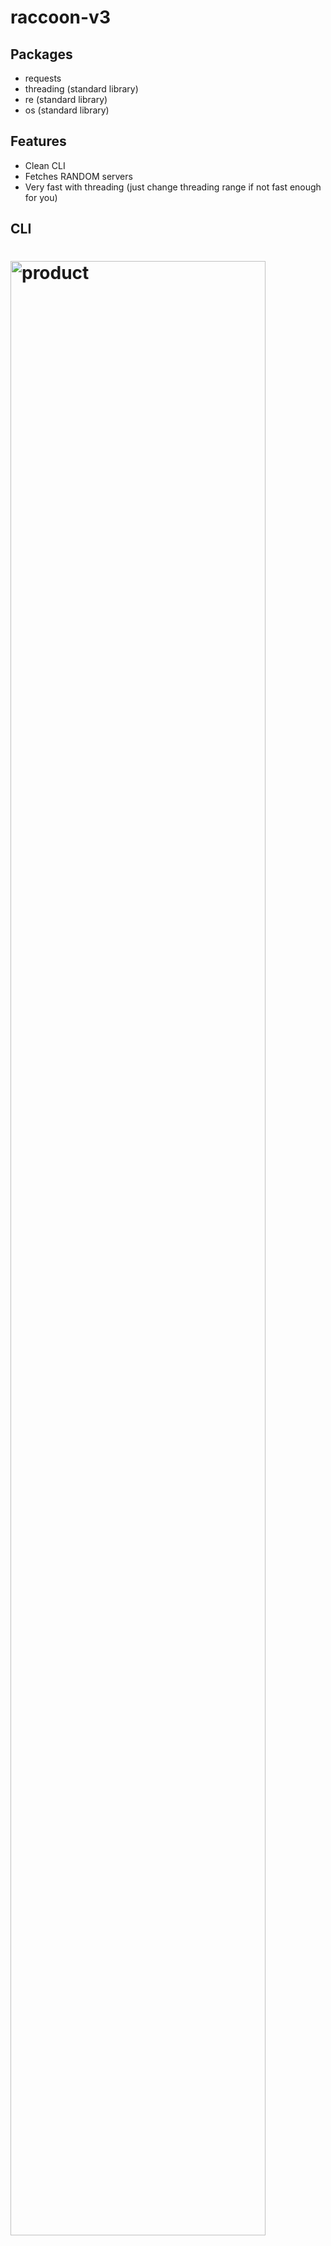 # raccoon-v3

## Packages
- requests
- threading (standard library)
- re        (standard library)
- os        (standard library)

## Features
- Clean CLI
- Fetches RANDOM servers
- Very fast with threading (just change threading range if not fast enough for you)

## CLI
<h1>
  <img src="https://zedacat.confusing.wtf/r/eD6qYQ.png" alt="product" style="width:90%; max-width:600px;"/>
</h1>
